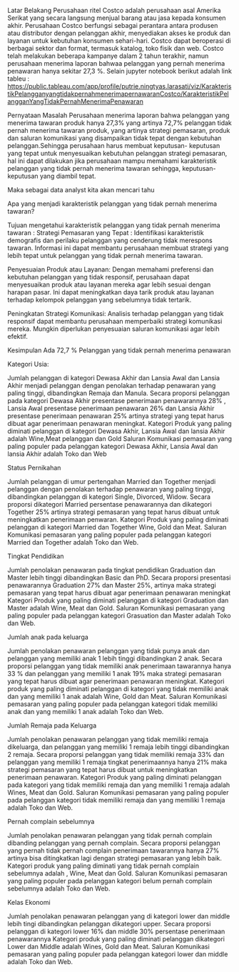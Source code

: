 Latar Belakang
Perusahaan ritel Costco adalah perusahaan asal Amerika Serikat yang secara langsung menjual barang atau jasa kepada konsumen akhir. Perusahaan Costco berfungsi sebagai perantara antara produsen atau distributor dengan pelanggan akhir, menyediakan akses ke produk dan layanan untuk kebutuhan konsumen sehari-hari. Costco dapat beroperasi di berbagai sektor dan format, termasuk katalog, toko fisik dan web. Costco telah melakukan beberapa kampanye dalam 2 tahun terakhir, namun perusahaan menerima laporan bahwaa pelanggan yang pernah menerima penawaran hanya sekitar 27,3 %. Selain jupyter notebook berikut adalah link tableu : https://public.tableau.com/app/profile/putrie.ningtyas.larasati/viz/KarakteristikPelangganyangtidakpernahmenerimapernawaranCostco/KarakteristikPelangganYangTidakPernahMenerimaPenawaran

Pernyataan Masalah
Perusahaan menerima laporan bahwa pelanggan yang menerima tawaran produk hanya 27,3% yang artinya 72,7% pelanggan tidak pernah menerima tawaran produk, yang artinya strategi pemasaran, produk dan saluran komunikasi yang disampaikan tidak tepat dengan kebutuhan pelanggan.Sehingga perusahaan harus membuat keputusan- keputusan yang tepat untuk menyesuaikan kebutuhan pelanggan strategi pemasaran, hal ini dapat dilakukan jika perusahaan mampu memahami karakteristik pelanggan yang tidak pernah menerima tawaran sehingga, keputusan- keputusan yang diambil tepat.

Maka sebagai data analyst kita akan mencari tahu

Apa yang menjadi karakteristik pelanggan yang tidak pernah menerima tawaran?

Tujuan mengetahui karakteristik pelanggan yang tidak pernah menerima tawaran :
Strategi Pemasaran yang Tepat : Identifikasi karakteristik demografis dan perilaku pelanggan yang cenderung tidak merespons tawaran. Informasi ini dapat membantu perusahaan membuat strategi yang lebih tepat untuk pelanggan yang tidak pernah menerima tawaran.

Penyesuaian Produk atau Layanan: Dengan memahami preferensi dan kebutuhan pelanggan yang tidak responsif, perusahaan dapat menyesuaikan produk atau layanan mereka agar lebih sesuai dengan harapan pasar. Ini dapat meningkatkan daya tarik produk atau layanan terhadap kelompok pelanggan yang sebelumnya tidak tertarik.

Peningkatan Strategi Komunikasi: Analisis terhadap pelanggan yang tidak responsif dapat membantu perusahaan memperbaiki strategi komunikasi mereka. Mungkin diperlukan penyesuaian saluran komunikasi agar lebih efektif.

Kesimpulan
Ada 72,7 % Pelanggan yang tidak pernah menerima penawaran

Kategori Usia:

Jumlah pelanggan di kategori Dewasa Akhir dan Lansia Awal dan Lansia Akhir menjadi pelanggan dengan penolakan terhadap penawaran yang paling tinggi, dibandingkan Remaja dan Manula.
Secara proporsi pelanggan pada kategori Dewasa Akhir presentase penerimaan penawarannya 28% , Lansia Awal presentase penerimaan penawaran 26% dan Lansia Akhir presentase penerimaan penawaran 25% artinya strategi yang tepat harus dibuat agar penerimaan penawaran meningkat.
Kategori Produk yang paling diminati pelanggan di kategori Dewasa Akhir, Lansia Awal dan lansia Akhir adalah Wine,Meat pelanggan dan Gold
Saluran Komunikasi pemasaran yang paling populer pada pelanggan kategori Dewasa Akhir, Lansia Awal dan lansia Akhir adalah Toko dan Web

Status Pernikahan

Jumlah pelanggan di umur pertengahan Married dan Together menjadi pelanggan dengan penolakan terhadap penawaran yang paling tinggi, dibandingkan pelanggan di kategori Single, Divorced, Widow.
Secara proporsi dikategori Married persentase penawarannya dan dikategori Together 25% artinya strategi pemasaran yang tepat harus dibuat untuk meningkatkan penerimaan penwaran.
Kategori Produk yang paling diminati pelanggan di kategori Married dan Together Wine, Gold dan Meat.
Saluran Komunikasi pemasaran yang paling populer pada pelanggan kategori Married dan Together adalah Toko dan Web.

Tingkat Pendidikan

Jumlah penolakan penawaran pada tingkat pendidikan Graduation dan Master lebih tinggi dibandingkan Basic dan PhD.
Secara proporsi presentasi penawarannya Graduation 27% dan Master 25%, artinya maka strategi pemasaran yang tepat harus dibuat agar penerimaan penawaran meningkat
Kategori Produk yang paling diminati pelanggan di kategori Graduation dan Master adalah Wine, Meat dan Gold.
Saluran Komunikasi pemasaran yang paling populer pada pelanggan kategori Grasuation dan Master adalah Toko dan Web.

Jumlah anak pada keluarga

Jumlah penolakan penawaran pelanggan yang tidak punya anak dan pelanggan yang memiliki anak 1 lebih tinggi dibandingkan 2 anak.
Secara proporsi pelanggan yang tidak memiliki anak penerimaan tawarannya hanya 33 % dan pelanggan yang memiliki 1 anak 19% maka strategi pemasaran yang tepat harus dibuat agar penerimaan penawaran meningkat.
Kategori produk yang paling diminati pelanggan di kategori yang tidak memiliki anak dan yang memiliki 1 anak adalah Wine, Gold dan Meat.
Saluran Komunikasi pemasaran yang paling populer pada pelanggan kategori tidak memiliki anak dan yang memiliki 1 anak adalah Toko dan Web.

Jumlah Remaja pada Keluarga

Jumlah penolakan penawaran pelanggan yang tidak memiliki remaja dikeluarga, dan pelanggan yang memiliki 1 remaja lebih tinggi dibandingkan 2 remaja.
Secara proporsi pelanggan yang tidak memiliki remaja 33% dan pelanggan yang memiliki 1 remaja tingkat penerimaannya hanya 21% maka strategi pemasaran yang tepat harus dibuat untuk meningkatkan penerimaan penawaran.
Kategori Produk yang paling diminati pelanggan pada kategori yang tidak memiliki remaja dan yang memiliki 1 remaja adalah Wines, Meat dan Gold.
Saluran Komunikasi pemasaran yang paling populer pada pelanggan kategori tidak memiliki remaja dan yang memiliki 1 remaja adalah Toko dan Web.

Pernah complain sebelumnya

Jumlah penolakan penawaran pelanggan yang tidak pernah complain dibanding pelanggan yang pernah complain.
Secara proporsi pelanggan yang pernah tidak pernah complain penerimaan tawarannya hanya 27% artinya bisa ditingkatkan lagi dengan strategi pemasaran yang lebih baik.
Kategori produk yang paling diminati yang tidak pernah complain sebelumnya adalah , Wine, Meat dan Gold.
Saluran Komunikasi pemasaran yang paling populer pada pelanggan kategori belum pernah complain sebelumnya adalah Toko dan Web.

Kelas Ekonomi

Jumlah penolakan penawaran pelanggan yang di kategori lower dan middle lebih tingi dibandingkan pelanggan dikategori upper.
Secara proporsi pelanggan di kategori lower 16% dan middle 30% persentase penerimaan penawarannya
Kategori produk yang paling diminati pelanggan dikategori Lower dan Middle adalah Wines, Gold dan Meat.
Saluran Komunikasi pemasaran yang paling populer pada pelanggan kategori lower dan middle adalah Toko dan Web.
